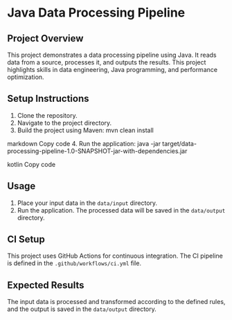 # Java Data Processing Pipeline

## Project Overview

This project demonstrates a data processing pipeline using Java. It reads data from a source, processes it, and outputs the results. This project highlights skills in data engineering, Java programming, and performance optimization.

## Setup Instructions

1. Clone the repository.
2. Navigate to the project directory.
3. Build the project using Maven:
mvn clean install

markdown
Copy code
4. Run the application:
java -jar target/data-processing-pipeline-1.0-SNAPSHOT-jar-with-dependencies.jar

kotlin
Copy code

## Usage

1. Place your input data in the `data/input` directory.
2. Run the application. The processed data will be saved in the `data/output` directory.

## CI Setup

This project uses GitHub Actions for continuous integration. The CI pipeline is defined in the `.github/workflows/ci.yml` file.

## Expected Results

The input data is processed and transformed according to the defined rules, and the output is saved in the `data/output` directory.
